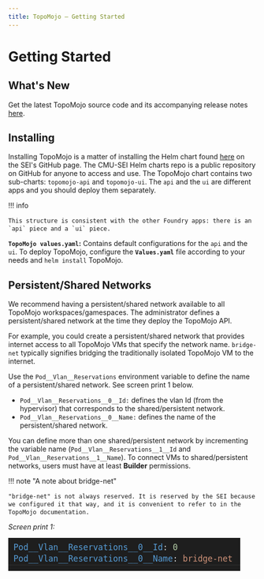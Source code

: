 ```yaml
---
title: TopoMojo — Getting Started
---
```


# Getting Started

## What's New

Get the latest TopoMojo source code and its accompanying release notes [here](https://github.com/cmu-sei/TopoMojo).

## Installing

Installing TopoMojo is a matter of installing the Helm chart found [here](https://github.com/cmu-sei/helm-charts/tree/main/charts/topomojo) on the SEI's GitHub page. The CMU-SEI Helm charts repo is a public repository on GitHub for anyone to access and use. The TopoMojo chart contains two sub-charts: `topomojo-api` and `topomojo-ui`. The `api` and the `ui` are different apps and you should deploy them separately.

!!! info

    This structure is consistent with the other Foundry apps: there is an `api` piece and a `ui` piece.

**`TopoMojo values.yaml`:** Contains default configurations for the `api` and the `ui`. To deploy TopoMojo, configure the **`Values.yaml`** file according to your needs and `helm install` TopoMojo.

## Persistent/Shared Networks

We recommend having a persistent/shared network available to all TopoMojo workspaces/gamespaces. The administrator defines a persistent/shared network at the time they deploy the TopoMojo API.

For example, you could create a persistent/shared network that provides internet access to all TopoMojo VMs that specify the network name. `bridge-net` typically signifies bridging the traditionally isolated TopoMojo VM to the internet.

Use the `Pod__Vlan__Reservations` environment variable to define the name of a persistent/shared network. See screen print 1 below.

- `Pod__Vlan__Reservations__0__Id:` defines the vlan Id (from the hypervisor) that corresponds to the shared/persistent network.
- `Pod__Vlan__Reservations__0__Name:` defines the name of the persistent/shared network.

You can define more than one shared/persistent network by incrementing the variable name (`Pod__Vlan__Reservations__1__Id` and `Pod__Vlan__Reservations__1__Name`). To connect VMs to shared/persistent networks, users must have at least **Builder** permissions.

!!! note "A note about bridge-net"

    "bridge-net" is not always reserved. It is reserved by the SEI because we configured it that way, and it is convenient to refer to in the TopoMojo documentation.

*Screen print 1:*

![bridge-net](img/bridge-net.png)
